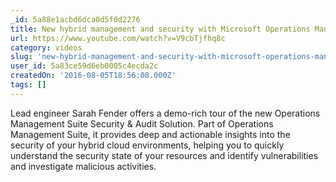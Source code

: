 ```yaml
---
_id: 5a88e1acbd6dca0d5f0d2276
title: New hybrid management and security with Microsoft Operations Management Suite
url: https://www.youtube.com/watch?v=V9cbTjfhq8c
category: videos
slug: 'new-hybrid-management-and-security-with-microsoft-operations-management-suite'
user_id: 5a83ce59d6eb0005c4ecda2c
createdOn: '2016-08-05T18:56:08.000Z'
tags: []
---
```


Lead engineer Sarah Fender offers a demo-rich tour of the new Operations Management Suite Security & Audit Solution. Part of Operations Management Suite, it provides deep and actionable insights into the security of your hybrid cloud environments, helping you to quickly understand the security state of your resources and identify vulnerabilities and investigate malicious activities.
